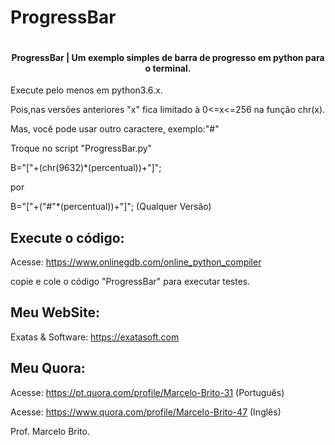# ProgressBar
<p align="center">
<img src="https://repository-images.githubusercontent.com/630475528/225ebb01-7f79-4ece-82c6-2f5232f4cd85" alt=""/>
<p/>
<h4 align="center">ProgressBar | Um exemplo simples de barra de progresso em python para o terminal.</h4>

Execute pelo menos em python3.6.x.

Pois,nas versões anteriores "x" fica limitado à 0<=x<=256 na função chr(x).

Mas, você pode usar outro caractere, exemplo:"#" 

Troque no script "ProgressBar.py"

B="["+(chr(9632)*(percentual))+"]";

por

B="["+("#"*(percentual))+"]"; (Qualquer Versão) 


## Execute o código:

Acesse: https://www.onlinegdb.com/online_python_compiler

copie e cole o código "ProgressBar" para executar testes.

## Meu WebSite:

Exatas & Software: https://exatasoft.com

## Meu Quora:

Acesse: https://pt.quora.com/profile/Marcelo-Brito-31 (Português)

Acesse: https://www.quora.com/profile/Marcelo-Brito-47 (Inglês)

Prof. Marcelo Brito.
